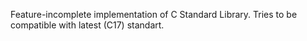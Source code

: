 Feature-incomplete implementation of C Standard Library.
Tries to be compatible with latest (C17) standart.
